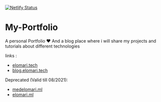 [![Netlify Status](https://api.netlify.com/api/v1/badges/258fcf7a-0956-4553-af17-0af44c3a57bd/deploy-status)](https://blog.elomari.tech/)

# My-Portfolio
 A personal Portfolio  ❤ 
 And a blog place where i will share my projects and tutorials about different technologies
 
 links :
  - [elomari.tech](https://elomari.tech/)
  - [blog.elomari.tech](https://blog.elomari.tech/)
  
 Deprecated (Valid till 08/2021):
  - [medelomari.ml](https://medelomari.ml)
  - [elomari.ml](https://elomari.ml/)

